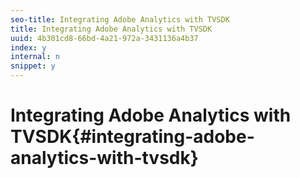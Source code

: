 ```yaml
---
seo-title: Integrating Adobe Analytics with TVSDK
title: Integrating Adobe Analytics with TVSDK
uuid: 4b301cd8-66bd-4a21-972a-3431136a4b37
index: y
internal: n
snippet: y
---
```


# Integrating Adobe Analytics with TVSDK{#integrating-adobe-analytics-with-tvsdk}

